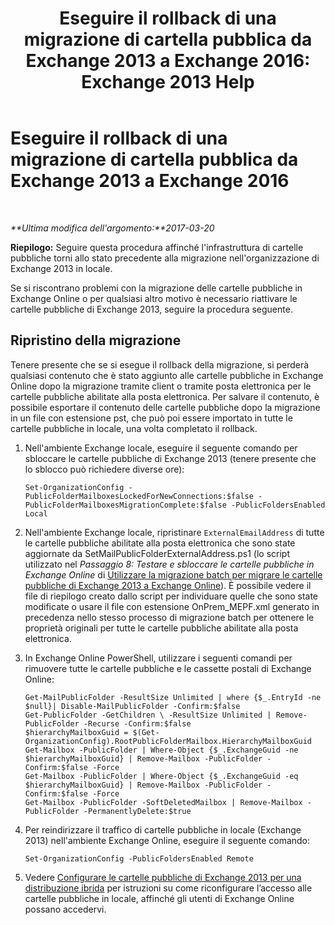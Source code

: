 ﻿---
title: 'Eseguire il rollback di una migrazione di cartella pubblica da Exchange 2013 a Exchange 2016: Exchange 2013 Help'
TOCTitle: Eseguire il rollback di una migrazione di cartella pubblica da Exchange 2013 a Exchange 2016
ms:assetid: bcd54aa0-aa45-4c68-b504-1475842d4b96
ms:mtpsurl: https://technet.microsoft.com/it-it/library/Mt798259(v=EXCHG.150)
ms:contentKeyID: 74432712
ms.date: 04/23/2018
mtps_version: v=EXCHG.150
ms.translationtype: HT
---

# Eseguire il rollback di una migrazione di cartella pubblica da Exchange 2013 a Exchange 2016

 

_**Ultima modifica dell'argomento:**2017-03-20_

**Riepilogo:** Seguire questa procedura affinché l'infrastruttura di cartelle pubbliche torni allo stato precedente alla migrazione nell'organizzazione di Exchange 2013 in locale.

Se si riscontrano problemi con la migrazione delle cartelle pubbliche in Exchange Online o per qualsiasi altro motivo è necessario riattivare le cartelle pubbliche di Exchange 2013, seguire la procedura seguente.

## Ripristino della migrazione

Tenere presente che se si esegue il rollback della migrazione, si perderà qualsiasi contenuto che è stato aggiunto alle cartelle pubbliche in Exchange Online dopo la migrazione tramite client o tramite posta elettronica per le cartelle pubbliche abilitate alla posta elettronica. Per salvare il contenuto, è possibile esportare il contenuto delle cartelle pubbliche dopo la migrazione in un file con estensione pst, che può poi essere importato in tutte le cartelle pubbliche in locale, una volta completato il rollback.

1.  Nell'ambiente Exchange locale, eseguire il seguente comando per sbloccare le cartelle pubbliche di Exchange 2013 (tenere presente che lo sblocco può richiedere diverse ore):
    
        Set-OrganizationConfig -PublicFolderMailboxesLockedForNewConnections:$false -PublicFolderMailboxesMigrationComplete:$false -PublicFoldersEnabled Local 

2.  Nell'ambiente Exchange locale, ripristinare `ExternalEmailAddress` di tutte le cartelle pubbliche abilitate alla posta elettronica che sono state aggiornate da SetMailPublicFolderExternalAddress.ps1 (lo script utilizzato nel *Passaggio 8: Testare e sbloccare le cartelle pubbliche in Exchange Online* di [Utilizzare la migrazione batch per migrare le cartelle pubbliche di Exchange 2013 a Exchange Online](use-batch-migration-to-migrate-exchange-2013-public-folders-to-exchange-online-exchange-online-help.md)). È possibile vedere il file di riepilogo creato dallo script per individuare quelle che sono state modificate o usare il file con estensione OnPrem\_MEPF.xml generato in precedenza nello stesso processo di migrazione batch per ottenere le proprietà originali per tutte le cartelle pubbliche abilitate alla posta elettronica.

3.  In Exchange Online PowerShell, utilizzare i seguenti comandi per rimuovere tutte le cartelle pubbliche e le cassette postali di Exchange Online:
    
        Get-MailPublicFolder -ResultSize Unlimited | where {$_.EntryId -ne $null}| Disable-MailPublicFolder -Confirm:$false 
        Get-PublicFolder -GetChildren \ -ResultSize Unlimited | Remove-PublicFolder -Recurse -Confirm:$false
        $hierarchyMailboxGuid = $(Get-OrganizationConfig).RootPublicFolderMailbox.HierarchyMailboxGuid
        Get-Mailbox -PublicFolder | Where-Object {$_.ExchangeGuid -ne $hierarchyMailboxGuid} | Remove-Mailbox -PublicFolder -Confirm:$false -Force
        Get-Mailbox -PublicFolder | Where-Object {$_.ExchangeGuid -eq $hierarchyMailboxGuid} | Remove-Mailbox -PublicFolder -Confirm:$false -Force
        Get-Mailbox -PublicFolder -SoftDeletedMailbox | Remove-Mailbox -PublicFolder -PermanentlyDelete:$true

4.  Per reindirizzare il traffico di cartelle pubbliche in locale (Exchange 2013) nell'ambiente Exchange Online, eseguire il seguente comando:
    
        Set-OrganizationConfig -PublicFoldersEnabled Remote

5.  Vedere [Configurare le cartelle pubbliche di Exchange 2013 per una distribuzione ibrida](configure-exchange-2013-public-folders-for-a-hybrid-deployment-exchange-2013-help.md) per istruzioni su come riconfigurare l’accesso alle cartelle pubbliche in locale, affinché gli utenti di Exchange Online possano accedervi.

